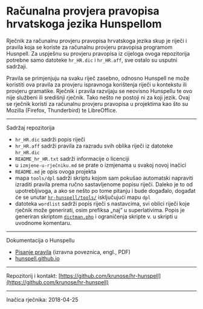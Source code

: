# Računalna provjera pravopisa hrvatskoga jezika Hunspellom


Rječnik za računalnu provjeru pravopisa hrvatskoga jezika skup je riječi i pravila koja se koriste za računalnu provjeru pravopisa programom Husnpell. Za uspješnu su provjeru pravopisa iz cijeloga ovoga repozitorija potrebne samo datoteke `hr_HR.dic` i `hr_HR.aff`, sve ostalo su usputni sadržaji.

Pravila se primjenjuju na svaku riječ zasebno, odnosno Hunspell ne može koristiti ova pravila za provjeru ispravnoga korištenja riječi u kontekstu ili provjeru gramatike. Rječnik i pravila razvijaju se neovisno Hunspellu te ovo nije službeni ili središnji rječnik. Tako nešto ne postoji ni za koji jezik. Ovaj se rječnik koristi za računalnu provjeru pravopisa u projektima kao što su Mozilla (Firefox, Thunderbird) te LibreOffice.

---

Sadržaj repozitorija

- `hr_HR.dic` sadrži popis riječi
- `hr_HR.aff` sadrži pravila za razradu svih oblika riječi iz datoteke `hr_HR.dic`
- `README_hr_HR.txt` sadrži informacije o licenciji
- u `izmjene-u-rječniku.md` se prate o izmjenama u svakoj novoj inačici
- `README.md` je opis ovoga projekta
- mapa `tools/dpl` sadrži skriptu kojom sam pokušao automatski napraviti izraditi pravila prema ručno sastavljenome popisu riječi. Daleko je to od upotrebljivoga, a ako se nešto po tome pitanju i bude događalo, događat će se unutar [`hr-hunspell/tools/`](https://github.com/krunose/hr-hunspell/tree/master/tools) isključujući mapu `dpl`
- datoteka `wordlist` sadrži popis riječi s nastavcima, svi oblici riječi koje rječnik može generirati, osim prefiksa „naj“ u superlativima. Popis je generiran skriptom [`dictman.php`](https://github.com/krunose/hr-hunspell/tree/master/tools) i ograničenja skripte v. u skripti u uvodnome komentaru.

---

Dokumentacija o Hunspellu

- [Pisanje pravila](https://sourceforge.net/projects/hunspell/files/Hunspell/Documentation/hunspell4.pdf/download) (izravna poveznica, engl., PDF)
- [hunspell.github.io](http://hunspell.github.io/)


---

Repozitorij i kontakt: [https://github.com/krunose/hr-hunspell](https://github.com/krunose/hr-hunspell)

---

Inačica rječnika: 2018-04-25
